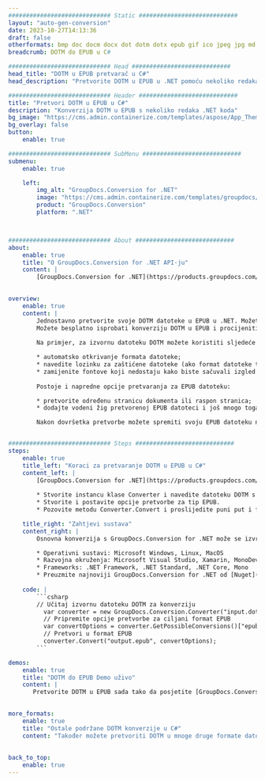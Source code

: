 ```yaml
---
############################# Static ############################
layout: "auto-gen-conversion"
date: 2023-10-27T14:13:36
draft: false
otherformats: bmp doc docm docx dot dotm dotx epub gif ico jpeg jpg md odt ott pdf png psd rtf tex tif tiff txt xps
breadcrumb: DOTM do EPUB u C#

############################# Head ############################
head_title: "DOTM u EPUB pretvarač u C#"
head_description: "Pretvorite DOTM u EPUB u .NET pomoću nekoliko redaka koda. Koristite GroupDocs Document Conversion API za pretvaranje preko 160 formata datoteka."

############################# Header ############################
title: "Pretvori DOTM u EPUB u C#"
description: "Konverzija DOTM u EPUB s nekoliko redaka .NET koda"
bg_image: "https://cms.admin.containerize.com/templates/aspose/App_Themes/V3/images/bg/header1.png"
bg_overlay: false
button:
    enable: true

############################# SubMenu ############################
submenu:
    enable: true

    left:
        img_alt: "GroupDocs.Conversion for .NET"
        image: "https://cms.admin.containerize.com/templates/groupdocs/images/product-logos/90x90-noborder/groupdocs-conversion-net.png"
        product: "GroupDocs.Conversion"
        platform: ".NET"



############################# About ############################
about:
    enable: true
    title: "O GroupDocs.Conversion for .NET API-ju"
    content: |
        [GroupDocs.Conversion for .NET](https://products.groupdocs.com/conversion/net/) može se koristiti za pretvaranje Microsoft Worda, Excela, PowerPointa, PDF-a, Visio i drugih formata. GroupDocs.Conversion je samostalni API koji je prikladan za pozadinske i interne sustave gdje su potrebne visoke performanse. Ne ovisi o softveru poput Microsofta ili Open Officea.
    

overview:
    enable: true
    content: |
        Jednostavno pretvorite svoje DOTM datoteke u EPUB u .NET. Možete koristiti samo nekoliko C# linija koda na bilo kojoj platformi po vašem izboru kao što su - Windows, Linux, macOS.
        Možete besplatno isprobati konverziju DOTM u EPUB i procijeniti kvalitetu rezultata konverzije. Uz jednostavne scenarije konverzije datoteka, možete isprobati naprednije opcije za učitavanje izvorne DOTM datoteke i za spremanje izlaznog EPUB rezultata. 
        
        Na primjer, za izvornu datoteku DOTM možete koristiti sljedeće opcije učitavanja:

        * automatsko otkrivanje formata datoteke;
        * navedite lozinku za zaštićene datoteke (ako format datoteke to podržava);
        * zamijenite fontove koji nedostaju kako biste sačuvali izgled dokumenta.
        
        Postoje i napredne opcije pretvaranja za EPUB datoteku:

        * pretvorite određenu stranicu dokumenta ili raspon stranica;
        * dodajte vodeni žig pretvorenoj EPUB datoteci i još mnogo toga.

        Nakon dovršetka pretvorbe možete spremiti svoju EPUB datoteku na lokalnu stazu datoteke ili bilo koju pohranu treće strane kao što su FTP, Amazon S3, Google Drive, Dropbox itd. Imajte na umu - da pretvorite DOTM u {{ TO}} nema potrebe za instaliranjem bilo kakvog dodatnog softvera - poput MS Officea, Open Officea, Adobe Acrobat Readera itd.


############################# Steps ############################
steps:
    enable: true
    title_left: "Koraci za pretvaranje DOTM u EPUB u C#"
    content_left: |
        [GroupDocs.Conversion for .NET](https://products.groupdocs.com/conversion/net/) programerima olakšava pretvaranje DOTM datoteke u EPUB s nekoliko redaka koda.
        
        * Stvorite instancu klase Converter i navedite datoteku DOTM s punim putem
        * Stvorite i postavite opcije pretvorbe za tip EPUB.
        * Pozovite metodu Converter.Convert i proslijedite puni put i format (EPUB) kao parametar

    title_right: "Zahtjevi sustava"
    content_right: |
        Osnovna konverzija s GroupDocs.Conversion for .NET može se izvršiti u samo nekoliko jednostavnih koraka. Naši API-ji podržani su na svim glavnim platformama i operativnim sustavima. Prije izvršavanja koda u nastavku, provjerite imate li sljedeće preduvjete instalirane na vašem sustavu.

        * Operativni sustavi: Microsoft Windows, Linux, MacOS
        * Razvojna okruženja: Microsoft Visual Studio, Xamarin, MonoDevelop
        * Frameworks: .NET Framework, .NET Standard, .NET Core, Mono
        * Preuzmite najnoviji GroupDocs.Conversion for .NET od [Nuget](https://www.nuget.org/packages/groupdocs.conversion)
         
    code: |
        ```csharp    
        // Učitaj izvornu datoteku DOTM za konverziju
          var converter = new GroupDocs.Conversion.Converter("input.dotm");
          // Pripremite opcije pretvorbe za ciljani format EPUB
          var convertOptions = converter.GetPossibleConversions()["epub"].ConvertOptions;
          // Pretvori u format EPUB
          converter.Convert("output.epub", convertOptions);
        ```

demos:
    enable: true
    title: "DOTM do EPUB Demo uživo"
    content: |
       Pretvorite DOTM u EPUB sada tako da posjetite [GroupDocs.Conversion App](https://products.groupdocs.app/conversion/family) web mjesto. Online demo ima sljedeće prednosti
          

more_formats:
    enable: true
    title: "Ostale podržane DOTM konverzije u C#"
    content: "Također možete pretvoriti DOTM u mnoge druge formate datoteka. Pogledajte popis u nastavku."
       
       
back_to_top:
    enable: true
---
```

